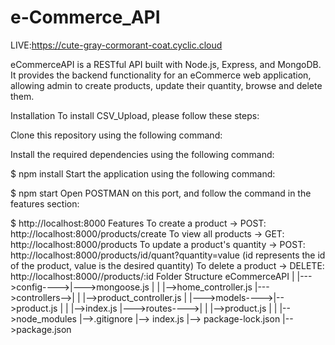 # e-Commerce_API

LIVE:https://cute-gray-cormorant-coat.cyclic.cloud



eCommerceAPI is a RESTful API built with Node.js, Express, and MongoDB. It provides the backend functionality for an eCommerce web application, allowing admin to create products, update their quantity, browse and delete them.

Installation To install CSV_Upload, please follow these steps:

Clone this repository using the following command:



Install the required dependencies using the following command:

$ npm install Start the application using the following command:

$ npm start Open POSTMAN on this port, and follow the command in the features section:

$ http://localhost:8000 Features To create a product -> POST: http://localhost:8000/products/create To view all products -> GET: http://localhost:8000/products To update a product's quantity -> POST: http://localhost:8000/products/id/quant?quantity=value (id represents the id of the product, value is the desired quantity) To delete a product -> DELETE: http://localhost:8000//products/:id Folder Structure eCommerceAPI
| |--->config---->|--->mongoose.js |
| |-->home_controller.js |--->controllers-->|
| |-->product_controller.js |
|--->models---->|-->product.js |
| |-->index.js |--->routes---->| | |-->product.js |
| |-->node_modules |-->.gitignore |--> index.js |--> package-lock.json |-->package.json
